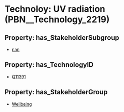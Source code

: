# Technoloy: __UV radiation__ (PBN__Technology_2219)

## Property: has_StakeholderSubgroup

* [nan](PBN__TechSubgroup_7)

## Property: has_TechnologyID

* [Q11391](Q11391)

## Property: has_StakeholderGroup

* [Wellbeing](PBN__TechGroup_2)

